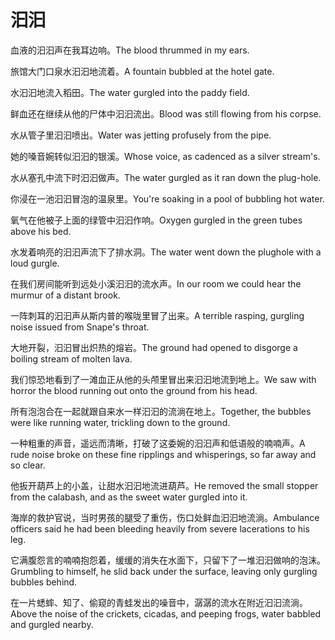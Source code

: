 # 汩汩

<p><span class="chinese">血液的汩汩声在我耳边响。</span><span class="english">The blood thrummed in my ears.</span></p>

<p><span class="chinese">旅馆大门口泉水汩汩地流着。</span><span class="english">A fountain bubbled at the hotel gate.</span></p>

<p><span class="chinese">水汩汩地流入稻田。</span><span class="english">The water gurgled into the paddy field.</span></p>

<p><span class="chinese">鲜血还在继续从他的尸体中汩汩流出。</span><span class="english">Blood was still flowing from his corpse.</span></p>

<p><span class="chinese">水从管子里汩汩喷出。</span><span class="english">Water was jetting profusely from the pipe.</span></p>

<p><span class="chinese">她的嗓音婉转似汩汩的银溪。</span><span class="english">Whose voice, as cadenced as a silver stream's.</span></p>

<p><span class="chinese">水从塞孔中流下时汩汩做声。</span><span class="english">The water gurgled as it ran down the plug-hole.</span></p>

<p><span class="chinese">你浸在一池汩汩冒泡的温泉里。</span><span class="english">You're soaking in a pool of bubbling hot water.</span></p>

<p><span class="chinese">氧气在他被子上面的绿管中汩汩作响。</span><span class="english">Oxygen gurgled in the green tubes above his bed.</span></p>

<p><span class="chinese">水发着响亮的汩汩声流下了排水洞。</span><span class="english">The water went down the plughole with a loud gurgle.</span></p>

<p><span class="chinese">在我们房间能听到远处小溪汩汩的流水声。</span><span class="english">In our room we could hear the murmur of a distant brook.</span></p>

<p><span class="chinese">一阵刺耳的汩汩声从斯内普的喉咙里冒了出来。</span><span class="english">A terrible rasping, gurgling noise issued from Snape's throat.</span></p>

<p><span class="chinese">大地开裂，汩汩冒出炽热的熔岩。</span><span class="english">The ground had opened to disgorge a boiling stream of molten lava.</span></p>

<p><span class="chinese">我们惊恐地看到了一滩血正从他的头颅里冒出来汩汩地流到地上。</span><span class="english">We saw with horror the blood running out onto the ground from his head.</span></p>

<p><span class="chinese">所有泡泡合在一起就跟自来水一样汩汩的流淌在地上。</span><span class="english">Together, the bubbles were like running water, ­trickling down to the ground.</span></p>

<p><span class="chinese">一种粗重的声音，遥远而清晰，打破了这委婉的汩汩声和低语般的喃喃声。</span><span class="english">A rude noise broke on these fine ripplings and whisperings, so far away and so clear.</span></p>

<p><span class="chinese">他扳开葫芦上的小盖，让甜水汩汩地流进葫芦。</span><span class="english">He removed the small stopper from the calabash, and as the sweet water gurgled into it.</span></p>

<p><span class="chinese">海岸的救护官说，当时男孩的腿受了重伤，伤口处鲜血汩汩地流淌。</span><span class="english">Ambulance officers said he had been bleeding heavily from severe lacerations to his leg.</span></p>

<p><span class="chinese">它满腹怨言的喃喃抱怨着，缓缓的消失在水面下，只留下了一堆汩汩做响的泡沫。</span><span class="english">Grumbling to himself, he slid back under the surface, leaving only gurgling bubbles behind.</span></p>

<p><span class="chinese">在一片蟋蟀、知了、偷窥的青蛙发出的噪音中，潺潺的流水在附近汩汩流淌。</span><span class="english">Above the noise of the crickets, cicadas, and peeping frogs, water babbled and gurgled nearby.</span></p>

